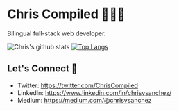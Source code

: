 Chris Compiled 👨🏽‍💻 
=============

Bilingual full-stack web developer. 


![Chris's github stats](https://github-readme-stats.vercel.app/api?username=chrisvsanchez&show_icons=true&theme=vue-dark)
[![Top Langs](https://github-readme-stats.vercel.app/api/top-langs/?username=chrisvsanchez&theme=vue-dark)](https://github.com/chrisvsanchez/github-readme-stats)

Let's Connect 🔗
---------------
- Twitter: https://twitter.com/ChrisCompiled
- LinkedIn: https://www.linkedin.com/in/chrisvsanchez/
- Medium: https://medium.com/@chrisvsanchez


